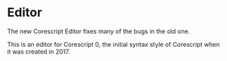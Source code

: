 # Editor
The new Corescript Editor fixes many of the bugs in the old one.

This is an editor for Corescript 0, the initial syntax style of Corescript
when it was created in 2017.
